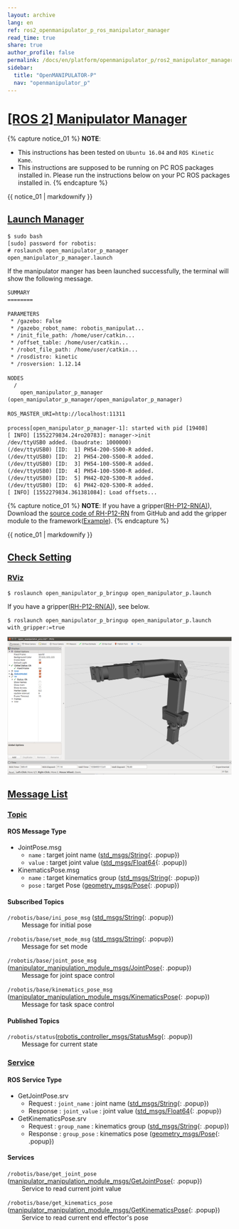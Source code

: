 ```yaml
---
layout: archive
lang: en
ref: ros2_openmanipulator_p_ros_manipulator_manager
read_time: true
share: true
author_profile: false
permalink: /docs/en/platform/openmanipulator_p/ros2_manipulator_manager/
sidebar:
  title: "OpenMANIPULATOR-P"
  nav: "openmanipulator_p"
---
```


# [[ROS 2] Manipulator Manager](#ros-manipulator-manager)

{% capture notice_01 %}
**NOTE**:
- This instructions has been tested on `Ubuntu 16.04` and `ROS Kinetic Kame`.
- This instructions are supposed to be running on PC ROS packages installed in. Please run the instructions below on your PC ROS packages installed in.
{% endcapture %}
<div class="notice--info">{{ notice_01 | markdownify }}</div>

## [Launch Manager](#launch-manager)

```
$ sudo bash
[sudo] password for robotis:   
# roslaunch open_manipulator_p_manager open_manipulator_p_manager.launch   
```

If the manipulator manger has been launched successfully, the terminal will show the following message.

```
SUMMARY
========

PARAMETERS
 * /gazebo: False
 * /gazebo_robot_name: robotis_manipulat...
 * /init_file_path: /home/user/catkin...
 * /offset_table: /home/user/catkin...
 * /robot_file_path: /home/user/catkin...
 * /rosdistro: kinetic
 * /rosversion: 1.12.14

NODES
  /
    open_manipulator_p_manager (open_manipulator_p_manager/open_manipulator_p_manager)

ROS_MASTER_URI=http://localhost:11311

process[open_manipulator_p_manager-1]: started with pid [19408]
[ INFO] [1552279834.24ro20783]: manager->init
/dev/ttyUSB0 added. (baudrate: 1000000)
(/dev/ttyUSB0) [ID:  1] PH54-200-S500-R added.
(/dev/ttyUSB0) [ID:  2] PH54-200-S500-R added.
(/dev/ttyUSB0) [ID:  3] PH54-100-S500-R added.
(/dev/ttyUSB0) [ID:  4] PH54-100-S500-R added.
(/dev/ttyUSB0) [ID:  5] PH42-020-S300-R added.
(/dev/ttyUSB0) [ID:  6] PH42-020-S300-R added.
[ INFO] [1552279834.361381084]: Load offsets...
```

{% capture notice_01 %}
**NOTE**:
If you have a gripper([RH-P12-RN(A)](/docs/en/platform/rh_p12_rna/)), Download the [source code of RH-P12-RN](https://github.com/ROBOTIS-GIT/RH-P12-RN.git) from GitHub and add the gripper module to the framework([Example](http://emanual.robotis.com/docs/en/software/robotis_framework_packages/tutorials/#tutorials)).
{% endcapture %}
<div class="notice--info">{{ notice_01 | markdownify }}</div>



## [Check Setting](#check-setting)
### [RViz](#rviz)
```
$ roslaunch open_manipulator_p_bringup open_manipulator_p.launch
```

If you have a gripper([RH-P12-RN(A)](/docs/en/platform/rh_p12_rna/)), see below.
```
$ roslaunch open_manipulator_p_bringup open_manipulator_p.launch with_gripper:=true
```
![](/assets/images/platform/openmanipulator_p/rviz.png)

## [Message List](#message-list)
### [Topic](#topic)

#### ROS Message Type
* JointPose.msg   
  * `name` : target joint name ([std_msgs/String]{: .popup})    
  * `value` : target joint value ([std_msgs/Float64]{: .popup})    
* KinematicsPose.msg    
  * `name` : target kinematics group ([std_msgs/String]{: .popup})    
  * `pose` : target Pose ([geometry_msgs/Pose]{: .popup})   

#### Subscribed Topics
`/robotis/base/ini_pose_msg` ([std_msgs/String]{: .popup})    
&emsp;&emsp; Message for initial pose

`/robotis/base/set_mode_msg` ([std_msgs/String]{: .popup})    
&emsp;&emsp; Message for set mode

`/robotis/base/joint_pose_msg` ([manipulator_manipulation_module_msgs/JointPose]{: .popup})   
&emsp;&emsp; Message for joint space control

`/robotis/base/kinematics_pose_msg` ([manipulator_manipulation_module_msgs/KinematicsPose]{: .popup})   
&emsp;&emsp; Message for task space control

#### Published Topics
`/robotis/status`([robotis_controller_msgs/StatusMsg]{: .popup})    
&emsp;&emsp; Message for current state


### [Service](#service)

#### ROS Service Type   
* GetJointPose.srv   
  * Request : `joint_name` : joint name ([std_msgs/String]{: .popup})   
  * Response : `joint_value` : joint value ([std_msgs/Float64]{: .popup})   
* GetKinematicsPose.srv     
  * Request : `group_name` : kinematics group ([std_msgs/String]{: .popup})   
  * Response : `group_pose` : kinematics pose ([geometry_msgs/Pose]{: .popup})   

#### Services
`/robotis/base/get_joint_pose` ([manipulator_manipulation_module_msgs/GetJointPose]{: .popup})   
&emsp;&emsp; Service to read current joint value

`/robotis/base/get_kinematics_pose` ([manipulator_manipulation_module_msgs/GetKinematicsPose]{: .popup})   
&emsp;&emsp; Service to read current end effector's pose

[BOM]: /docs/en/popup/turtlbot3_bom/
[std_msgs/String]: /docs/en/popup/std_msgs_string/
[std_msgs/Float64]: /docs/en/popup/std_msgs_Float64_msg/
[geometry_msgs/Pose]: /docs/en/popup/geometry_msgs_Pose_msg/
[robotis_controller_msgs/StatusMsg]: /docs/en/popup/StatusMsg.msg/
[manipulator_manipulation_module_msgs/JointPose]: /docs/en/popup/JointPose.msg/
[manipulator_manipulation_module_msgs/KinematicsPose]: /docs/en/popup/KinematicsPose.msg/
[manipulator_manipulation_module_msgs/GetJointPose]: /docs/en/popup/GetJointPose.srv/
[manipulator_manipulation_module_msgs/GetKinematicsPose]: /docs/en/popup/GetKinematicsPose.srv/
